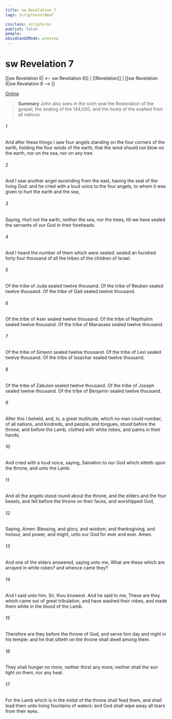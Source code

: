 ```yaml
---
title: sw Revelation 7
tags: Scriptures\NewT

cssclass: scriptures
publish: false
people:
obsidianUIMode: preview
---
```


# sw Revelation 7
[[sw Revelation 6| <-- sw Revelation 6]] | [[Revelation]] | [[sw Revelation 8|sw Revelation 8 --> ]]

[Online](https://churchofjesuschrist.org/study/scriptures/nt/rev/7?lang=eng)

> __Summary__
John also sees in the sixth seal the Restoration of the gospel, the sealing of the 144,000, and the hosts of the exalted from all nations.

###### 1 
And after these things I saw four angels standing on the four corners of the earth, holding the four winds of the earth, that the wind should not blow on the earth, nor on the sea, nor on any tree.

###### 2 
And I saw another angel ascending from the east, having the seal of the living God: and he cried with a loud voice to the four angels, to whom it was given to hurt the earth and the sea,

###### 3 
Saying, Hurt not the earth, neither the sea, nor the trees, till we have sealed the servants of our God in their foreheads.

###### 4 
And I heard the number of them which were sealed:  sealed an hundred  forty  four thousand of all the tribes of the children of Israel.

###### 5 
Of the tribe of Juda  sealed twelve thousand. Of the tribe of Reuben  sealed twelve thousand. Of the tribe of Gad  sealed twelve thousand.

###### 6 
Of the tribe of Aser  sealed twelve thousand. Of the tribe of Nepthalim  sealed twelve thousand. Of the tribe of Manasses  sealed twelve thousand.

###### 7 
Of the tribe of Simeon  sealed twelve thousand. Of the tribe of Levi  sealed twelve thousand. Of the tribe of Issachar  sealed twelve thousand.

###### 8 
Of the tribe of Zabulon  sealed twelve thousand. Of the tribe of Joseph  sealed twelve thousand. Of the tribe of Benjamin  sealed twelve thousand.

###### 9 
After this I beheld, and, lo, a great multitude, which no man could number, of all nations, and kindreds, and people, and tongues, stood before the throne, and before the Lamb, clothed with white robes, and palms in their hands;

###### 10 
And cried with a loud voice, saying, Salvation to our God which sitteth upon the throne, and unto the Lamb.

###### 11 
And all the angels stood round about the throne, and  the elders and the four beasts, and fell before the throne on their faces, and worshipped God,

###### 12 
Saying, Amen: Blessing, and glory, and wisdom, and thanksgiving, and honour, and power, and might,  unto our God for ever and ever. Amen.

###### 13 
And one of the elders answered, saying unto me, What are these which are arrayed in white robes? and whence came they?

###### 14 
And I said unto him, Sir, thou knowest. And he said to me, These are they which came out of great tribulation, and have washed their robes, and made them white in the blood of the Lamb.

###### 15 
Therefore are they before the throne of God, and serve him day and night in his temple: and he that sitteth on the throne shall dwell among them.

###### 16 
They shall hunger no more, neither thirst any more; neither shall the sun light on them, nor any heat.

###### 17 
For the Lamb which is in the midst of the throne shall feed them, and shall lead them unto living fountains of waters: and God shall wipe away all tears from their eyes.

